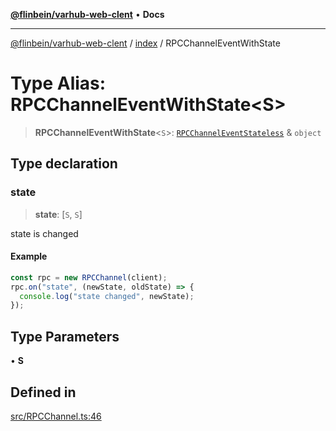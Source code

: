 [**@flinbein/varhub-web-clent**](../../README.md) • **Docs**

***

[@flinbein/varhub-web-clent](../../modules.md) / [index](../README.md) / RPCChannelEventWithState

# Type Alias: RPCChannelEventWithState\<S\>

> **RPCChannelEventWithState**\<`S`\>: [`RPCChannelEventStateless`](RPCChannelEventStateless.md) & `object`

## Type declaration

### state

> **state**: [`S`, `S`]

state is changed

#### Example

```typescript
const rpc = new RPCChannel(client);
rpc.on("state", (newState, oldState) => {
  console.log("state changed", newState);
});
```

## Type Parameters

• **S**

## Defined in

[src/RPCChannel.ts:46](https://github.com/flinbein/varhub-web-client/blob/5849e057250037e1be4f38ff522ce95c9f4e116a/src/RPCChannel.ts#L46)

